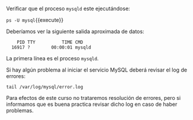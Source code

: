 Verificar que el proceso `mysqld` este ejecutándose:

`ps -U mysql`{{execute}}

Deberíamos ver la siguiente salida aproximada de datos:

```
    PID TTY          TIME CMD
  16917 ?        00:00:01 mysqld
```

La primera línea es el proceso `mysqld`.

Si hay algún problema al iniciar el servicio MySQL deberá revisar el log de errores:

```
tail /var/log/mysql/error.log
```

Para efectos de este curso no trataremos resolución de errores, pero si informamos que es buena practica revisar dicho log en caso de haber problemas.
